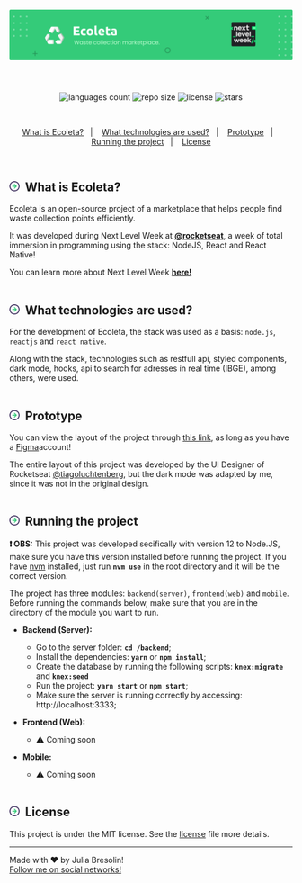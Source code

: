 <h1 align="center">
    <img alt="ecoleta-header" title="ecoleta" src=".docs/header.svg" width="900px" />
</h1>
<br>
<p align="center">
 <img alt="languages count" src="https://img.shields.io/github/languages/count/jbresolinn/nlw-ecoleta?color=34CB79"/>
  <img alt="repo size" src="https://img.shields.io/github/repo-size/jbresolinn/nlw-ecoleta?color=34CB79">
  <img alt="license" src="https://img.shields.io/github/license/jbresolinn/nlw-ecoleta?color=34CB79">
  <img alt="stars" src="https://img.shields.io/github/stars/jbresolinn/nlw-ecoleta?color=34CB79">
</p>
<br>
<p align="center">
  <a href="#-what-is-ecoleta">What is Ecoleta?</a>&nbsp;&nbsp;&nbsp;|&nbsp;&nbsp;&nbsp;
  <a href="#-what-technologies-are-used">What technologies are used?</a>&nbsp;&nbsp;&nbsp;|&nbsp;&nbsp;&nbsp;
  <a href="#-prototype">Prototype</a>&nbsp;&nbsp;&nbsp;|&nbsp;&nbsp;&nbsp;
  <a href="#-running-the-project">Running the project</a>&nbsp;&nbsp;&nbsp;|&nbsp;&nbsp;&nbsp;
  <a href="#-license">License</a>
</p>
<br>

## <img src=".docs/label.svg" width="18px">&nbsp; What is Ecoleta?

Ecoleta is an open-source project of a marketplace that helps people find waste collection points efficiently.

It was developed during Next Level Week at <b><a href="https://github.com/Rocketseat">@rocketseat</a></b>, a week of total immersion in programming using the stack: NodeJS, React and React Native!

You can learn more about Next Level Week <b><a href="https://nextlevelweek.com/">here!</a></b>
<br><br>

## <img src=".docs/label.svg" width="18px">&nbsp; What technologies are used?

For the development of Ecoleta, the stack was used as a basis: `node.js`, `reactjs` and `react native`.

Along with the stack, technologies such as restfull api, styled components, dark mode, hooks, api to search for adresses in real time (IBGE), among others, were used.
<br><br>

## <img src=".docs/label.svg" width="18px">&nbsp; Prototype

You can view the layout of the project through [this link](https://www.figma.com/file/mYXr7gWbTx9Tojo6G46Qfy/Ecoleta-Booster?node-id=0%3A1), as long as you have a [Figma](https://figma.com)account!

The entire layout of this project was developed by the UI Designer of Rocketseat [@tiagoluchtenberg](https://instagram.com/tiagoluchtenberg), but the dark mode was adapted by me, since it was not in the original design.
<br><br>

## <img src=".docs/label.svg" width="18px">&nbsp; Running the project

**:heavy_exclamation_mark: OBS:** This project was developed secifically with version 12 to Node.JS, make sure you have this version installed before running the project. If you have [nvm](https://github.com/nvm-sh/nvm) installed, just run **`nvm use`** in the root directory and it will be the correct version.

The project has three modules: `backend(server)`, `frontend(web)` and `mobile`. Before running the commands below, make sure that you are in the directory of the module you want to run.

- **Backend (Server):**
    - Go to the server folder: **`cd /backend`**;
    - Install the dependencies: **`yarn`** or **`npm install`**;
    - Create the database by running the following scripts: **`knex:migrate`** and **`knex:seed`**
    - Run the project: **`yarn start`** or **`npm start`**;
    - Make sure the server is running correctly by accessing: http://localhost:3333;

- **Frontend (Web):**
  - :warning: Coming soon

- **Mobile:**
  - :warning: Coming soon
<br><br>

## <img src=".docs/label.svg" width="18px">&nbsp; License

  This project is under the MIT license. See the [license](license.md) file more details.

---

Made with ❤ by Julia Bresolin! <br>
[Follow me on social networks!](https://linktr.ee/juliabresolin)